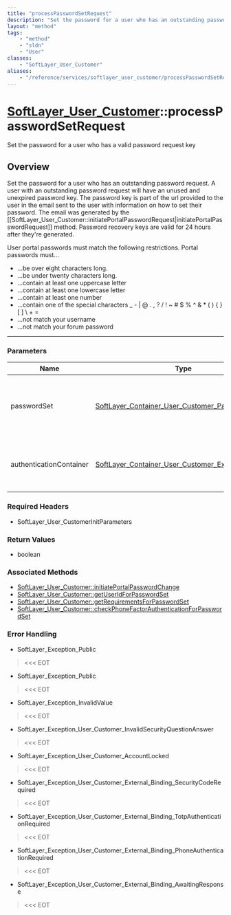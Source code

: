 ```yaml
---
title: "processPasswordSetRequest"
description: "Set the password for a user who has an outstanding password request. A user with an outstanding password request will ha... "
layout: "method"
tags:
    - "method"
    - "sldn"
    - "User"
classes:
    - "SoftLayer_User_Customer"
aliases:
    - "/reference/services/softlayer_user_customer/processPasswordSetRequest"
---
```

# [SoftLayer_User_Customer](/reference/services/SoftLayer_User_Customer)::processPasswordSetRequest

Set the password for a user who has a valid password request key


## Overview 
Set the password for a user who has an outstanding password request. A user with an outstanding password request will have an unused and unexpired password key.  The password key is part of the url provided to the user in the email sent to the user with information on how to set their password.  The email was generated by the [[SoftLayer_User_Customer::initiatePortalPasswordRequest|initiatePortalPasswordRequest]] method. Password recovery keys are valid for 24 hours after they're generated. 

User portal passwords must match the following restrictions. Portal passwords must... 
* ...be over eight characters long.
* ...be under twenty characters long.
* ...contain at least one uppercase letter
* ...contain at least one lowercase letter
* ...contain at least one number
* ...contain one of the special characters _ - | @ . , ? / ! ~ # $ % ^ & * ( ) { } [ ] \ + =
* ...not match your username
* ...not match your forum password

-----

### Parameters 
|Name | Type | Description |
| --- | --- | --- |
|passwordSet| <a href='/reference/datatypes/SoftLayer_Container_User_Customer_PasswordSet'>SoftLayer_Container_User_Customer_PasswordSet </a>| A container with the information required for setting customer password|
|authenticationContainer| <a href='/reference/datatypes/SoftLayer_Container_User_Customer_External_Binding'>SoftLayer_Container_User_Customer_External_Binding </a>| The authentication container with the external authentication information.|


### Required Headers
* SoftLayer_User_CustomerInitParameters


### Return Values
* boolean


### Associated Methods

*  [SoftLayer_User_Customer::initiatePortalPasswordChange](/reference/services/SoftLayer_User_Customer/initiatePortalPasswordChange )
*  [SoftLayer_User_Customer::getUserIdForPasswordSet](/reference/services/SoftLayer_User_Customer/getUserIdForPasswordSet )
*  [SoftLayer_User_Customer::getRequirementsForPasswordSet](/reference/services/SoftLayer_User_Customer/getRequirementsForPasswordSet )
*  [SoftLayer_User_Customer::checkPhoneFactorAuthenticationForPasswordSet](/reference/services/SoftLayer_User_Customer/checkPhoneFactorAuthenticationForPasswordSet )



### Error Handling

* SoftLayer_Exception_Public 

> <<< EOT 

* SoftLayer_Exception_Public 

> <<< EOT 

* SoftLayer_Exception_InvalidValue 

> <<< EOT 

* SoftLayer_Exception_User_Customer_InvalidSecurityQuestionAnswer 

> <<< EOT 

* SoftLayer_Exception_User_Customer_AccountLocked 

> <<< EOT 

* SoftLayer_Exception_User_Customer_External_Binding_SecurityCodeRequired 

> <<< EOT 

* SoftLayer_Exception_User_Customer_External_Binding_TotpAuthenticationRequired 

> <<< EOT 

* SoftLayer_Exception_User_Customer_External_Binding_PhoneAuthenticationRequired 

> <<< EOT 

* SoftLayer_Exception_User_Customer_External_Binding_AwaitingResponse 

> <<< EOT 



